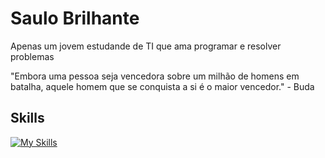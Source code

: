 # Saulo Brilhante
Apenas um jovem estudande de TI que ama programar e resolver problemas

"Embora uma pessoa seja vencedora sobre um milhão de homens em batalha, aquele homem que se conquista a si é o maior vencedor." - Buda                                 
## Skills
[![My Skills](https://skillicons.dev/icons?i=docker,java,spring,postgres,angular,vscode,idea,linux)](https://skillicons.dev)
